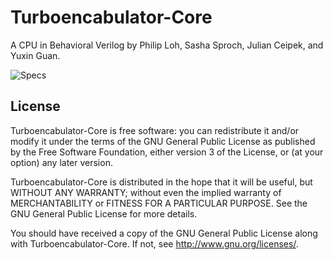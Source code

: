 Turboencabulator-Core
=====================

A CPU in Behavioral Verilog by Philip Loh, Sasha Sproch, Julian Ceipek, and Yuxin Guan.

![Specs](https://raw.github.com/jceipek/Turboencabulator-Core/master/TauProc.png "Specifications of the processor")

License
-------
Turboencabulator-Core is free software: you can redistribute it and/or modify it under the terms of the GNU General Public License as published by the Free Software Foundation, either version 3 of the License, or (at your option) any later version.

Turboencabulator-Core is distributed in the hope that it will be useful, but WITHOUT ANY WARRANTY; without even the implied warranty of MERCHANTABILITY or FITNESS FOR A PARTICULAR PURPOSE. See the GNU General Public License for more details.

You should have received a copy of the GNU General Public License along with Turboencabulator-Core. If not, see http://www.gnu.org/licenses/.